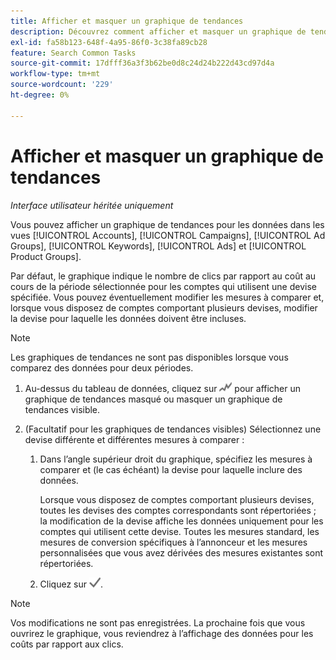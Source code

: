 ```yaml
---
title: Afficher et masquer un graphique de tendances
description: Découvrez comment afficher et masquer un graphique de tendances pour les données dans certaines vues de gestion de campagne.
exl-id: fa58b123-648f-4a95-86f0-3c38fa89cb28
feature: Search Common Tasks
source-git-commit: 17dfff36a3f3b62be0d8c24d24b222d43cd97d4a
workflow-type: tm+mt
source-wordcount: '229'
ht-degree: 0%

---
```


# Afficher et masquer un graphique de tendances

*Interface utilisateur héritée uniquement*

Vous pouvez afficher un graphique de tendances pour les données dans les vues [!UICONTROL Accounts], [!UICONTROL Campaigns], [!UICONTROL Ad Groups], [!UICONTROL Keywords], [!UICONTROL Ads] et [!UICONTROL Product Groups].

Par défaut, le graphique indique le nombre de clics par rapport au coût au cours de la période sélectionnée pour les comptes qui utilisent une devise spécifiée. Vous pouvez éventuellement modifier les mesures à comparer et, lorsque vous disposez de comptes comportant plusieurs devises, modifier la devise pour laquelle les données doivent être incluses.

>[!NOTE]
>
>Les graphiques de tendances ne sont pas disponibles lorsque vous comparez des données pour deux périodes.

1. Au-dessus du tableau de données, cliquez sur ![Graphiques](/help/search-social-commerce/assets/trend-chart.png "Graphiques") pour afficher un graphique de tendances masqué ou masquer un graphique de tendances visible.

1. (Facultatif pour les graphiques de tendances visibles) Sélectionnez une devise différente et différentes mesures à comparer :

   1. Dans l’angle supérieur droit du graphique, spécifiez les mesures à comparer et (le cas échéant) la devise pour laquelle inclure des données.

      Lorsque vous disposez de comptes comportant plusieurs devises, toutes les devises des comptes correspondants sont répertoriées ; la modification de la devise affiche les données uniquement pour les comptes qui utilisent cette devise. Toutes les mesures standard, les mesures de conversion spécifiques à l’annonceur et les mesures personnalisées que vous avez dérivées des mesures existantes sont répertoriées.

   1. Cliquez sur ![Enregistrer](/help/search-social-commerce/assets/save-checkmark.png "Enregistrer").

>[!NOTE]
>
>Vos modifications ne sont pas enregistrées. La prochaine fois que vous ouvrirez le graphique, vous reviendrez à l’affichage des données pour les coûts par rapport aux clics.

